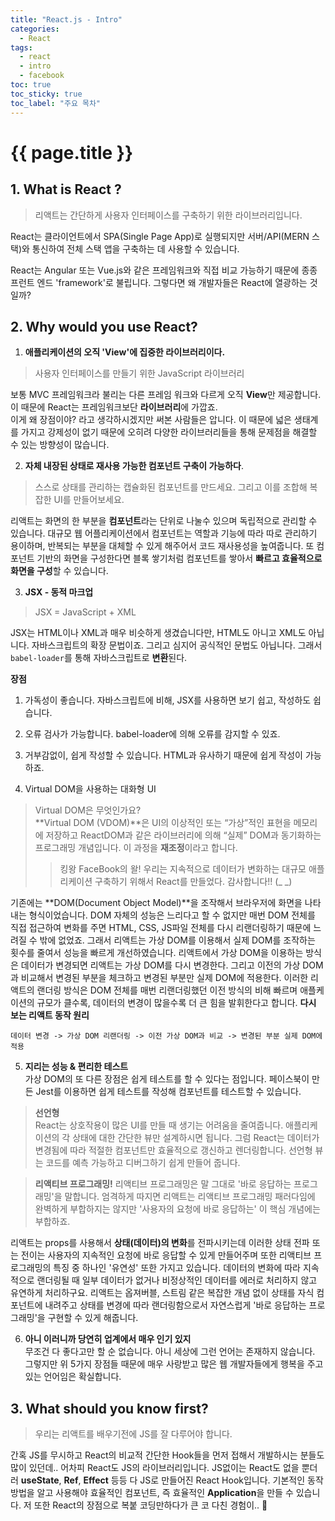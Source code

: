 ```yaml
---
title: "React.js - Intro"
categories: 
  - React
tags:
  - react
  - intro
  - facebook
toc: true
toc_sticky: true
toc_label: "주요 목차"
---
```


# {{ page.title }}

## 1. What is React ?
> 리액트는 간단하게 사용자 인터페이스를 구축하기 위한 라이브러리입니다.

React는 클라이언트에서 SPA(Single Page App)로 실행되지만 서버/API(MERN 스택)와 통신하여 전체 스택 앱을 구축하는 데 사용할 수 있습니다.

React는 Angular 또는 Vue.js와 같은 프레임워크와 직접 비교 가능하기 때문에 종종 프런트 엔드 'framework'로 불립니다. 그렇다면 왜 개발자들은 React에 열광하는 것일까?

## 2. Why would you use React?

1. **애플리케이션의 오직 'View'에 집중한 라이브러리이다.** 
> 사용자 인터페이스를 만들기 위한 JavaScript 라이브러리    

보통 MVC 프레임워크라 불리는 다른 프레임 워크와 다르게 오직 **View**만 제공합니다. 이 때문에 React는 프레임워크보단 **라이브러리**에 가깝죠.  
이게 왜 장점이야? 라고 생각하시겠지만 써본 사람들은 압니다. 이 때문에 넓은 생태계를 가지고 강제성이 없기 때문에 오히려 다양한 라이브러리들을 통해 문제점을 해결할 수 있는 방향성이 많습니다.  

2. **자체 내장된 상태로 재사용 가능한 컴포넌트 구축이 가능하다**.  
> 스스로 상태를 관리하는 캡슐화된 컴포넌트를 만드세요. 그리고 이를 조합해 복잡한 UI를 만들어보세요.  

리액트는 화면의 한 부분을 **컴포넌트**라는 단위로 나눌수 있으며 독립적으로 관리할 수 있습니다. 대규모 웹 어플리케이션에서 컴포넌트는 역할과 기능에 따라 따로 관리하기 용이하며, 반복되는 부분을 대체할 수 있게 해주어서 코드 재사용성을 높여줍니다. 또 컴포넌트 기반의 화면을 구성한다면 블록 쌓기처럼 컴포넌트를 쌓아서 **빠르고 효율적으로 화면을 구성**할 수 있습니다.

3. **JSX - 동적 마크업**
> JSX = JavaScript + XML 

JSX는 HTML이나 XML과 매우 비슷하게 생겼습니다만, HTML도 아니고 XML도 아닙니다. 자바스크립트의 확장 문법이죠. 그리고 심지어 공식적인 문법도 아닙니다. 그래서 `babel-loader`를 통해 자바스크립트로 **변환**된다.

**장점**
  1. 가독성이 좋습니다. 자바스크립트에 비해, JSX를 사용하면 보기 쉽고, 작성하도 쉽습니다.
  2. 오류 검사가 가능합니다. babel-loader에 의해 오류를 감지할 수 있죠.
  3. 거부감없이, 쉽게 작성할 수 있습니다. HTML과 유사하기 때문에 쉽게 작성이 가능하죠.

4. Virtual DOM을 사용하는 대화형 UI
> Virtual DOM은 무엇인가요?  
**Virtual DOM (VDOM)**은 UI의 이상적인 또는 “가상”적인 표현을 메모리에 저장하고 ReactDOM과 같은 라이브러리에 의해 “실제” DOM과 동기화하는 프로그래밍 개념입니다. 이 과정을 **재조정**이라고 합니다.
>> 킹왕 FaceBook의 왈! 우리는 지속적으로 데이터가 변화하는 대규모 애플리케이션 구축하기 위해서 React를 만들었다. 감사합니다!! (_ _)

기존에는 **DOM(Document Object Model)**을 조작해서 브라우저에 화면을 나타내는 형식이었습니다. DOM 자체의 성능은 느리다고 할 수 없지만 매번 DOM 전체를 직접 접근하여 변화를 주면 HTML, CSS, JS파일 전체를 다시 리랜더링하기 때문에 느려질 수 밖에 없었죠. 그래서 리액트는 가상 DOM를 이용해서 실제 DOM를 조작하는 횟수를 줄여서 성능을 빠르게 개선하였습니다. 리액트에서 가상 DOM을 이용하는 방식은 데이터가 변경되면 리액트는 가상 DOM를 다시 변경한다. 그리고 이전의 가상 DOM과 비교해서 변경된 부분을 체크하고 변경된 부분만 실제 DOM에 적용한다. 이러한 리액트의 랜더링 방식은 DOM 전체를 매번 리랜더링했던 이전 방식의 비해 빠르며 애플케이션의 규모가 클수록, 데이터의 변경이 많을수록 더 큰 힘을 발휘한다고 합니다.
**다시 보는 리액트 동작 원리**
```
데이터 변경 -> 가상 DOM 리랜더링 -> 이전 가상 DOM과 비교 -> 변경된 부분 실제 DOM에 적용
```

5. **지리는 성능 & 편리한 테스트**  
가상 DOM의 또 다른 장점은 쉽게 테스트를 할 수 있다는 점입니다. 페이스북이 만든 Jest를 이용하면 쉽게 테스트를 작성해 컴포넌트를 테스트할 수 있습니다.  
> **선언형**   
React는 상호작용이 많은 UI를 만들 때 생기는 어려움을 줄여줍니다. 애플리케이션의 각 상태에 대한 간단한 뷰만 설계하시면 됩니다. 그럼 React는 데이터가 변경됨에 따라 적절한 컴포넌트만 효율적으로 갱신하고 렌더링합니다.
선언형 뷰는 코드를 예측 가능하고 디버그하기 쉽게 만들어 줍니다.

> **리액티브 프로그래밍!**
리액티브 프로그래밍은 말 그대로 '바로 응답하는 프로그래밍'을 말합니다. 엄격하게 따지면 리액트는 리액티브 프로그래밍 패러다임에 완벽하게 부합하지는 않지만 '사용자의 요청에 바로 응답하는' 이 핵심 개념에는 부합하죠.

리액트는 props를 사용해서 **상태(데이터)의 변화**를 전파시키는데 이러한 상태 전파 또는 전이는 사용자의 지속적인 요청에 바로 응답할 수 있게 만들어주며 또한 리액티브 프로그래밍의 특징 중 하나인 '유연성' 또한 가지고 있습니다. 데이터의 변화에 따라 지속적으로 랜더링될 때 일부 데이터가 없거나 비정상적인 데이터를 에러로 처리하지 않고 유연하게 처리하구요. 리액트는 옵져버블, 스트림 같은 복잡한 개념 없이 상태를 자식 컴포넌트에 내려주고 상태를 변경에 따라 랜더링함으로서 자연스럽게 '바로 응답하는 프로그래밍'을 구현할 수 있게 해줍니다.

6. **아니 이러니까 당연히 업계에서 매우 인기 있지**  
무조건 다 좋다고만 할 순 없습니다. 아니 세상에 그런 언어는 존재하지 않습니다. 그렇지만 위 5가지 장점들 때문에 매우 사랑받고 많은 웹 개발자들에게 행복을 주고 있는 언어임은 확실합니다. 

## 3. What should you know first?
> 우리는 리액트를 배우기전에 JS를 잘 다루어야 합니다.  

간혹 JS를 무시하고 React의 비교적 간단한 Hook들을 먼저 접해서 개발하시는 분들도 많이 있던데.. 어차피 React도 JS의 라이브러리입니다. JS없이는 React도 없을 뿐더러 **useState**, **Ref**, **Effect** 등등 다 JS로 만들어진 React Hook입니다. 기본적인 동작 방법을 알고 사용해야 효율적인 컴포넌트, 즉 효율적인 **Application**을 만들 수 있습니다. 저 또한 React의 장점으로 복붙 코딩만하다가 큰 코 다친 경험이.. 🤣